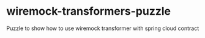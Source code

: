 # wiremock-transformers-puzzle
Puzzle to show how to use wiremock transformer with spring cloud contract
